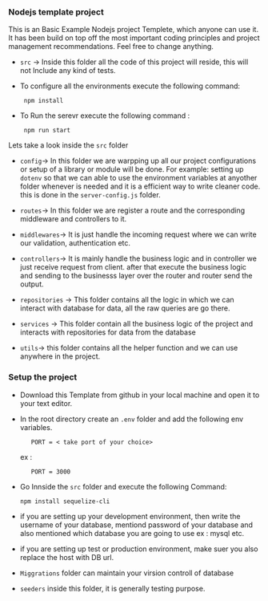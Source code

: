 ### Nodejs template project 
This is an Basic Example Nodejs project Templete, which anyone can use it.
It has been build on top off the most important coding principles and project management 
recommendations. Feel free to change anything.


- `src` -> Inside this folder all the code of this project will reside, this will not 
Include any kind of tests.

- To configure all the environments execute the following command:
  ```
   npm install
   ```
- To Run the serevr execute the following command :
  ```
   npm run start
   ```

Lets take a look inside the `src` folder


- `config`-> In this folder we are warpping up all our project configurations or setup 
 of a library or module will be done. For example: setting up `dotenv` so that we can 
 able to use the environment variables at anyother folder whenever is needed and it 
 is a efficient way to write cleaner code. this is done in the `server-config.js` folder.

- `routes`-> In this folder we are register a route and the corresponding middleware and controllers to it.

- `middlewares`-> It is just handle the incoming request where we can write our validation, authentication etc.

- `controllers`-> It is mainly handle the business logic and in controller we just receive request from client. after that execute the business logic and sending to the businesss layer over the router and router send the output.

- `repositories` -> This folder contains all the logic in which we can interact with database for data, all the raw queries are go there.

- `services` -> This folder contain all the business logic of the project and interacts with repositories for data from the database

- `utils`-> this folder contains all the helper function and we can use anywhere in the project.


### Setup the project

- Download this Template from github in your local machine and open it to your text editor.
- In the root directory create an `.env` folder and add the following env variables.
   ```
      PORT = < take port of your choice>
   ```
   ex :
   ``` 
      PORT = 3000
   ```
- Go Innside the `src` folder and execute the  following Command:

   ```
   npm install sequelize-cli
   ```

- if you are setting up your development environment, then write the username of your database, mentiond password of your database 
 and also mentioned which database you are going to use ex : mysql etc.
     
- if you are setting up test or production environment, make suer you also replace the host with DB url.

- `Miggrations` folder can maintain your virsion controll of database
- `seeders` inside this folder, it is generally testing purpose.